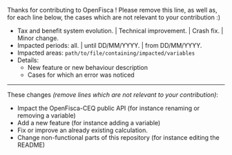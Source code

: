 Thanks for contributing to OpenFisca ! Please remove this line, as well as, for each line below, the cases which are not relevant to your contribution :)

* Tax and benefit system evolution. | Technical improvement. | Crash fix. | Minor change.
* Impacted periods: all. | until DD/MM/YYYY. | from DD/MM/YYYY.
* Impacted areas: `path/to/file/containing/impacted/variables`
* Details:
  - New feature or new behaviour description
  - Cases for which an error was noticed

- - - -

These changes _(remove lines which are not relevant to your contribution)_:

- Impact the OpenFisca-CEQ public API (for instance renaming or removing a variable)
- Add a new feature (for instance adding a variable)
- Fix or improve an already existing calculation.
- Change non-functional parts of this repository (for instance editing the README)
